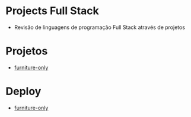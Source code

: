 # Projects Full Stack
- Revisão de linguagens de programação Full Stack através de projetos

# Projetos
 - [furniture-only](https://github.com/gustavogss/projects-fullstack/tree/main/furniture-only)  

# Deploy 
- [furniture-only](#) 
